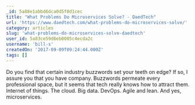 ```yaml
---
_id: 5a88e1abbd6dca0d5f0d1cec
title: "What Problems Do Microservices Solve? - DaedTech"
url: 'https://www.daedtech.com/what-problems-do-microservices-solve/'
category: articles
slug: 'what-problems-do-microservices-solve-daedtech'
user_id: 5a83ce59d6eb0005c4ecda2c
username: 'bill-s'
createdOn: '2017-09-09T09:24:44.000Z'
tags: []
---
```


Do you find that certain industry buzzwords set your teeth on edge?  If so, I assure you that you have company.  Buzzwords permeate every professional space, but it seems that tech really knows how to attract them.  Internet of things.  The cloud.  Big data. DevOps.  Agile and lean.  And yes, microservices.
